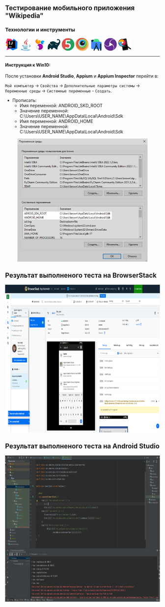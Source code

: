 ## Тестирование мобильного приложения "Wikipedia"

### Технологии и инструменты
<div align="left">
    <code><img alt='IntelliJ IDEA' height='42' title='IntelliJ IDEA' src='images/intellij-idea.svg'></code>
    <code><img alt='Java' height='42' title='Java' src='images/java.svg'></code>
    <code><img alt='Selenide' height='42' title='Selenide' src='images/selenide.svg'></code>
    <code><img alt='Gradle' height='42' title='Gradle' src='images/gradle.svg'></code>
    <code><img alt='JUnit5' height='42' title='JUnit5' src='images/junit5.svg'></code>
    <code><img alt='BrowserStack' height='42' title='BrowserStack' src='images/browserstack.svg'></code>
    <code><img alt='Android Studio' height='42' title='Android Studio' src='images/android-studio.svg'></code>
    <code><img alt='Appium' height='42' title='Appium' src='images/appium.png'></code>
    <code><img alt='Appium Inspector' height='42' title='Appium Inspector' src='images/appium-inspector.png'></code>
</div>

---
#### Инструкция к Win10:
После установки **Android Studio**, **Appium** и **Appium Inspector** перейти в:

`Мой компьютер` -> `Свойства` -> `Дополнительные параметры системы` -> `Переменные среды` -> `Системные переменные` - `Создать`.

- Прописать:
    - Имя переменной: ANDROID_SKD_ROOT
    - Значение переменной: C:\Users\USER_NAME\AppData\Local\Android\Sdk
    - Имя переменной: ANDROID_HOME
    - Значение переменной: C:\Users\USER_NAME\AppData\Local\Android\Sdk

<div align="center">
    <img alt='System Variables' height='400' title='System Variables' src='images/systemVariables.jpg'>
</div>

## Результат выполненого теста на BrowserStack

<div align="center">
    <img alt='System Variables' height='480' title='System Variables' src='images/browserStack-successfulTest.png'>
</div>

## Результат выполненого теста на Android Studio

<div align="center">
    <img alt='System Variables' height='475' title='System Variables' src='images/androidStudio-successfulTest.png'>
</div>